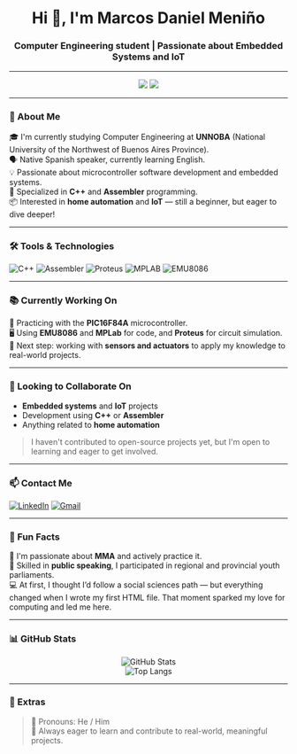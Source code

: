 <h1 align="center">Hi 👋, I'm Marcos Daniel Meniño</h1>
<h3 align="center">Computer Engineering student | Passionate about Embedded Systems and IoT</h3>

---

<p align="center">
  <img src="https://img.shields.io/badge/Nationality-Argentina-blue?style=for-the-badge&logo=flag&logoColor=white">
  <img src="https://img.shields.io/badge/Languages-Spanish%20%7C%20Learning%20English-informational?style=for-the-badge">
</p>

---

### 🧠 About Me

🎓 I'm currently studying Computer Engineering at **UNNOBA** (National University of the Northwest of Buenos Aires Province).  
🗣️ Native Spanish speaker, currently learning English.  
💡 Passionate about microcontroller software development and embedded systems.  
🧰 Specialized in **C++** and **Assembler** programming.  
📦 Interested in **home automation** and **IoT** — still a beginner, but eager to dive deeper!

---

### 🛠️ Tools & Technologies

![C++](https://img.shields.io/badge/C++-00599C?style=for-the-badge&logo=cplusplus&logoColor=white)
![Assembler](https://img.shields.io/badge/Assembler-blueviolet?style=for-the-badge)
![Proteus](https://img.shields.io/badge/Proteus-Tool-blue?style=for-the-badge)
![MPLAB](https://img.shields.io/badge/MPLAB-IDE-critical?style=for-the-badge)
![EMU8086](https://img.shields.io/badge/EMU8086-Simulator-orange?style=for-the-badge)

---

### 📚 Currently Working On

🔧 Practicing with the **PIC16F84A** microcontroller.  
🖥️ Using **EMU8086** and **MPLab** for code, and **Proteus** for circuit simulation.  
🔭 Next step: working with **sensors and actuators** to apply my knowledge to real-world projects.

---

### 🤝 Looking to Collaborate On

- **Embedded systems** and **IoT** projects  
- Development using **C++** or **Assembler**  
- Anything related to **home automation**

> I haven't contributed to open-source projects yet, but I'm open to learning and eager to get involved.

---

### 📫 Contact Me

[![LinkedIn](https://img.shields.io/badge/LinkedIn-Marcos%20Daniel%20Meniño-blue?style=for-the-badge&logo=linkedin)](https://www.linkedin.com/in/marcosdanielmenino)
[![Gmail](https://img.shields.io/badge/Gmail-marcosdanielm2906@gmail.com-red?style=for-the-badge&logo=gmail&logoColor=white)](mailto:marcosdanielm2906@gmail.com)

---

### 💬 Fun Facts

🥋 I'm passionate about **MMA** and actively practice it.  
🎤 Skilled in **public speaking**, I participated in regional and provincial youth parliaments.  
💻 At first, I thought I’d follow a social sciences path — but everything changed when I wrote my first HTML file. That moment sparked my love for computing and led me here.

---

### 📊 GitHub Stats

<p align="center">
  <img src="https://github-readme-stats.vercel.app/api?username=MakenGithub&show_icons=true&theme=dark" alt="GitHub Stats" />
  <br>
  <img src="https://github-readme-stats.vercel.app/api/top-langs/?username=MakenGithub&layout=compact&theme=dark" alt="Top Langs" />
</p>

---

### 🔗 Extras

> 📌 Pronouns: He / Him  
> 🎯 Always eager to learn and contribute to real-world, meaningful projects.
